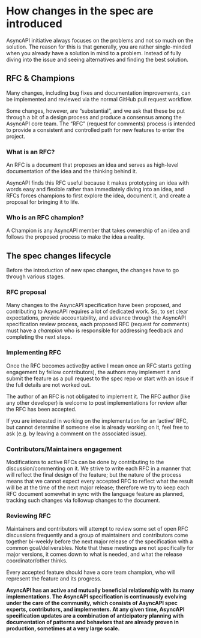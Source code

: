 # How changes in the spec are introduced
AsyncAPI initiative always focuses on the problems and not so much on the solution. The reason for this is that generally, you are rather single-minded when you already have a solution in mind to a problem. Instead of fully diving into the issue and seeing alternatives and finding the best solution. 

## RFC & Champions
Many changes, including bug fixes and documentation improvements, can be implemented and reviewed via the normal GitHub pull request workflow.

Some changes, however, are “substantial”, and we ask that these be put through a bit of a design process and produce a consensus among the AsyncAPI core team. The “RFC” (request for comments) process is intended to provide a consistent and controlled path for new features to enter the project.

### What is an RFC? 
An RFC is a document that proposes an idea and serves as high-level documentation of the idea and the thinking behind it.

AsyncAPI finds this RFC useful because it makes prototyping an idea with words easy and flexible rather than immediately diving into an idea, and RFCs forces champions to first explore the idea, document it, and create a proposal for bringing it to life.

### Who is an RFC champion? 
A Champion is any AsyncAPI member that takes ownership of an idea and follows the proposed process to make the idea a reality.

## The spec changes lifecycle
Before the introduction of new spec changes, the changes have to go through various stages.

### RFC proposal
Many changes to the AsyncAPI specification have been proposed, and contributing to AsyncAPI requires a lot of dedicated work. So, to set clear expectations, provide accountability, and advance through the AsyncAPI specification review process, each proposed RFC (request for comments) must have a _champion_ who is responsible for addressing feedback and completing the next steps.

### Implementing RFC
Once the RFC becomes active(by active I mean once an RFC starts getting engagement by fellow contributors), the authors may implement it and submit the feature as a pull request to the spec repo or start with an issue if the full details are not worked out.

The author of an RFC is not obligated to implement it. The RFC author (like any other developer) is welcome to post implementations for review after the RFC has been accepted.

If you are interested in working on the implementation for an ‘active’ RFC, but cannot determine if someone else is already working on it, feel free to ask (e.g. by leaving a comment on the associated issue).

### Contributors/Maintainers engagement
Modifications to active RFCs can be done by contributing to the discussion/commenting on it. We strive to write each RFC in a manner that will reflect the final design of the feature; but the nature of the process means that we cannot expect every accepted RFC to reflect what the result will be at the time of the next major release; therefore we try to keep each RFC document somewhat in sync with the language feature as planned, tracking such changes via followup changes to the document.

### Reviewing RFC
Maintainers and contributors will attempt to review some set of open RFC discussions frequently and a group of maintainers and contributors come together bi-weekly before the next major release of the specification with a common goal/deliverables. Note that these meetings are not specifically for major versions, it comes down to what is needed, and what the release coordinator/other thinks.

Every accepted feature should have a core team champion, who will represent the feature and its progress.

**AsyncAPI has an active and mutually beneficial relationship with its many implementations. The AsyncAPI specification is continuously evolving under the care of the community, which consists of AsyncAPI spec experts, contributors, and implementers. At any given time, AsyncAPI specification updates are a combination of anticipatory planning with documentation of patterns and behaviors that are already proven in production, sometimes at a very large scale.**
